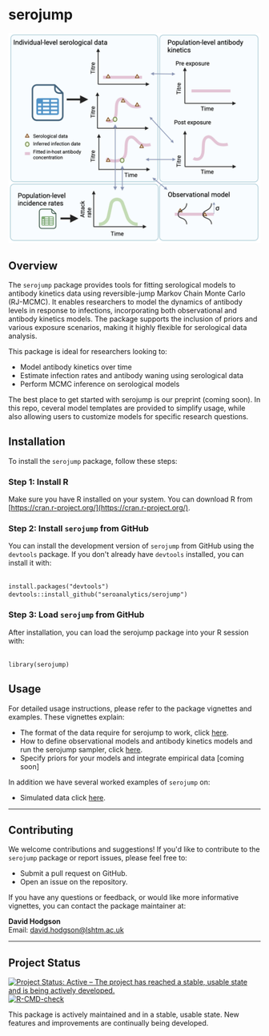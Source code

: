 # serojump

![Schematic of the methods behind the `serojump` package](./man/figures/schematic_A.png)

## Overview

The `serojump` package provides tools for fitting serological models to antibody kinetics data using reversible-jump Markov Chain Monte Carlo (RJ-MCMC). It enables researchers to model the dynamics of antibody levels in response to infections, incorporating both observational and antibody kinetics models. The package supports the inclusion of priors and various exposure scenarios, making it highly flexible for serological data analysis.

This package is ideal for researchers looking to:

- Model antibody kinetics over time
- Estimate infection rates and antibody waning using serological data
- Perform MCMC inference on serological models

The best place to get started with serojump is our preprint (coming soon). In this repo, ceveral model templates are provided to simplify usage, while also allowing users to customize models for specific research questions.

## Installation

To install the `serojump` package, follow these steps:

### Step 1: Install R

Make sure you have R installed on your system. You can download R from [https://cran.r-project.org/](https://cran.r-project.org/).

### Step 2: Install `serojump` from GitHub

You can install the development version of `serojump` from GitHub using the `devtools` package. If you don't already have `devtools` installed, you can install it with:


```

install.packages("devtools")
devtools::install_github("seroanalytics/serojump")

```

### Step 3: Load `serojump` from GitHub
After installation, you can load the serojump package into your R session with:


```

library(serojump)

```

## Usage

For detailed usage instructions, please refer to the package vignettes and examples. These vignettes explain:

- The format of the data require for serojump to work, click [here](https://seroanalytics.org/serojump/articles/data_format.html).
- How to define observational models and antibody kinetics models and run the serojump sampler, click [here](https://seroanalytics.org/serojump/articles/model_define.html).
- Specify priors for your models and integrate empirical data [coming soon]

In addition we have several worked examples of `serojump` on:
- Simulated data click [here](https://seroanalytics.org/serojump/articles/sim_recovery.html).

---

## Contributing

We welcome contributions and suggestions! If you'd like to contribute to the `serojump` package or report issues, please feel free to:

- Submit a pull request on GitHub.
- Open an issue on the repository.

If you have any questions or feedback, or would like more informative vignettes, you can contact the package maintainer at:

**David Hodgson**  
Email: [david.hodgson@lshtm.ac.uk](mailto:david.hodgson@lshtm.ac.uk)

---

## Project Status

[![Project Status: Active – The project has reached a stable, usable state and is being actively developed.](https://www.repostatus.org/badges/latest/active.svg)](https://www.repostatus.org/#active)
[![R-CMD-check](https://github.com/seroanalytics/serojump/actions/workflows/R-CMD-check.yaml/badge.svg)](https://github.com/seroanalytics/serojump/actions/workflows/R-CMD-check.yaml)

This package is actively maintained and in a stable, usable state. New features and improvements are continually being developed.
